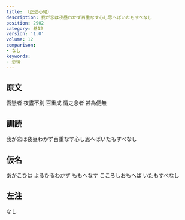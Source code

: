 ```yaml
---
title: （正述心緒）
description: 我が恋は夜昼わかず百重なす心し思へばいたもすべなし
position: 2902
category: 巻12
version: '1.0'
volume: 12
comparison:
- なし
keywords:
- 恋情
---
```


## 原文

吾戀者 夜晝不別 百重成 情之念者 甚為便無

## 訓読

我が恋は夜昼わかず百重なす心し思へばいたもすべなし

## 仮名

あがこひは よるひるわかず ももへなす こころしおもへば いたもすべなし

## 左注

なし
